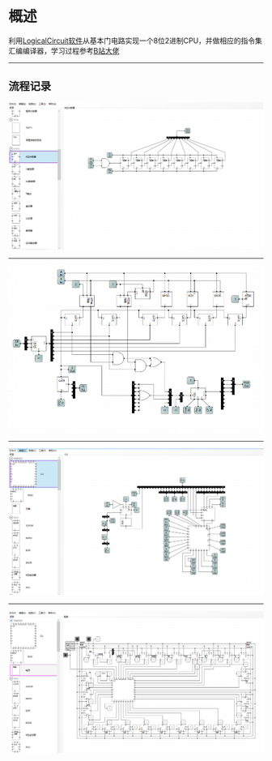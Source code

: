 # 概述
利用[LogicalCircuit软件](https://www.logiccircuit.org/)从基本门电路实现一个8位2进制CPU，并做相应的指令集汇编编译器，学习过程参考[B站大佬](https://www.bilibili.com/video/BV1aP4y1s7Vf?spm_id_from=333.999.0.0)<br>

---
## 流程记录
![1](./figures/0.png)<br>

---
![2](./figures/1.png)<br>

---
![3](./figures/2.png)<br>

---
![4](./figures/3.png)<br>